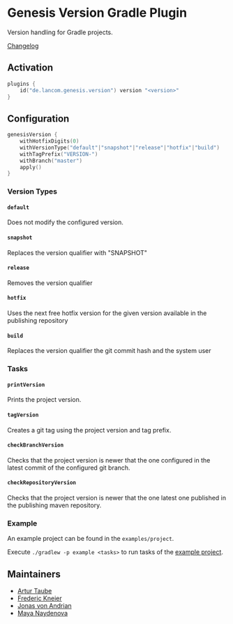 # Genesis Version Gradle Plugin

Version handling for Gradle projects. 

[Changelog](CHANGELOG.md)

## Activation
```kotlin 
plugins {
    id("de.lancom.genesis.version") version "<version>"
}
```

## Configuration
```kotlin 
genesisVersion {
    withHotfixDigits(0)
    withVersionType("default"|"snapshot"|"release"|"hotfix"|"build")
    withTagPrefix("VERSION-")
    withBranch("master")
    apply()
}
```

### Version Types

#### `default`
Does not modify the configured version.

#### `snapshot` 
Replaces the version qualifier with "SNAPSHOT"

#### `release` 
Removes the version qualifier

#### `hotfix` 
Uses the next free hotfix version for the given version available in the publishing repository

#### `build` 
Replaces the version qualifier the git commit hash and the system user


### Tasks

#### `printVersion`
Prints the project version.

#### `tagVersion`
Creates a git tag using the project version and tag prefix.

#### `checkBranchVersion`
Checks that the project version is newer that the one configured in the latest commit of the configured git branch.

#### `checkRepositoryVersion`
Checks that the project version is newer that the one latest one published in the publishing maven repository.

### Example

An example project can be found in the `examples/project`.

Execute `./gradlew -p example <tasks>` to run tasks of the [example project](./example).

## Maintainers
- [Artur Taube](https://github.com/Adduh)
- [Frederic Kneier](https://github.com/frederic-kneier)
- [Jonas von Andrian](https://github.com/johnny)
- [Maya Naydenova](https://github.com/mnaydeno)

